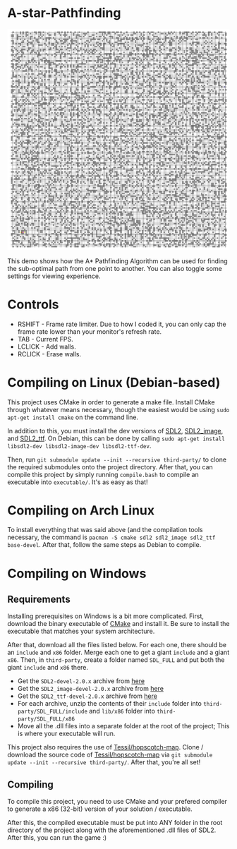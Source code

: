# A-star-Pathfinding
![A* Pathfinding GIF](preview/Pathfinding.gif)

This demo shows how the A* Pathfinding Algorithm can be used for finding the sub-optimal path from one point to another. You can also toggle some settings for viewing experience.

# Controls
* RSHIFT - Frame rate limiter. Due to how I coded it, you can only cap the frame rate lower than your monitor's refresh rate.
* TAB - Current FPS.
* LCLICK - Add walls.
* RCLICK - Erase walls.


# Compiling on Linux (Debian-based)
This project uses CMake in order to generate a make file. Install CMake through whatever means necessary, though the easiest would be using `sudo apt-get install cmake` on the command line. 

In addition to this, you must install the dev versions of [SDL2](https://www.libsdl.org/), [SDL2_image](https://www.libsdl.org/projects/SDL_image/), and [SDL2_ttf](https://www.libsdl.org/projects/SDL_ttf/). On Debian, this can be done by calling `sudo apt-get install libsdl2-dev libsdl2-image-dev libsdl2-ttf-dev`. 

Then, run `git submodule update --init --recursive third-party/` to clone the required submodules onto the project directory. After that, you can compile this project by simply running `compile.bash` to compile an executable into `executable/`. It's as easy as that! 

# Compiling on Arch Linux
To install everything that was said above (and the compilation tools necessary, the command is `pacman -S cmake sdl2 sdl2_image sdl2_ttf base-devel`. After that, follow the same steps as Debian to compile.

# Compiling on Windows
## Requirements
Installing prerequisites on Windows is a bit more complicated. First, download the binary executable of [CMake](https://cmake.org/) and install it. Be sure to install the executable that matches your system architecture.

After that, download all the files listed below. For each one, there should be an `include` and `x86` folder. Merge each one to get a giant `include` and a giant `x86`. Then, in `third-party`, create a folder named `SDL_FULL` and put both the giant `include` and `x86` there. 
* Get the `SDL2-devel-2.0.x` archive from [here](https://www.libsdl.org/release/)
* Get the `SDL2_image-devel-2.0.x` archive from [here](https://www.libsdl.org/projects/SDL_image/release/)
* Get the `SDL2_ttf-devel-2.0.x` archive from [here](https://www.libsdl.org/projects/SDL_ttf/release/)
* For each archive, unzip the contents of their `include` folder into `third-party/SDL_FULL/include` and `lib/x86` folder into `third-party/SDL_FULL/x86`
* Move all the .dll files into a separate folder at the root of the project; This is where your executable will run. 

This project also requires the use of [Tessil/hopscotch-map](https://github.com/Tessil/hopscotch-map). Clone / download the source code of [Tessil/hopscotch-map](https://github.com/Tessil/hopscotch-map) via `git submodule update --init --recursive third-party/`. After that, you're all set!

## Compiling
To compile this project, you need to use CMake and your prefered compiler to generate a x86 (32-bit) version of your solution / executable. 

After this, the compiled executable must be put into ANY folder in the root directory of the project along with the aforementioned .dll files of SDL2. After this, you can run the game :)
